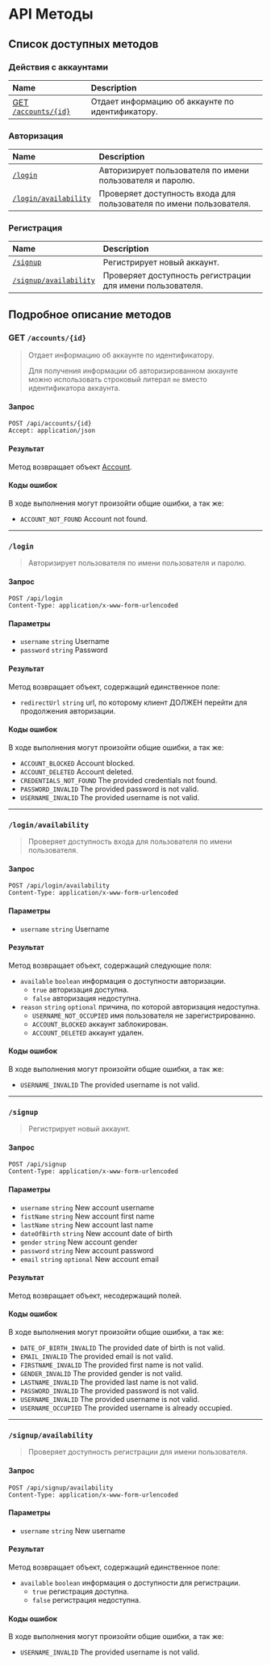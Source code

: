 # API Методы

## Список доступных методов

### Действия с аккаунтами
| Name                                    | Description                        |
|:----------------------------------------|:-----------------------------------|
| [GET `/accounts/{id}`](#get-accountsid) | Отдает информацию об аккаунте по идентификатору. |

### Авторизация
| Name                                        | Description                                                         |
|:--------------------------------------------|:--------------------------------------------------------------------|
| [`/login`](#login)                          | Авторизирует пользователя по имени пользователя и паролю.           |
| [`/login/availability`](#loginavailability) | Проверяет доступность входа для пользователя по имени пользователя. |

### Регистрация
| Name                                          | Description                                                                         |
|:----------------------------------------------|:------------------------------------------------------------------------------------|
| [`/signup`](#signup)                          | Регистрирует новый аккаунт.                                                         |
| [`/signup/availability`](#signupavailability) | Проверяет доступность регистрации для имени пользователя.                           |

## Подробное описание методов

### GET `/accounts/{id}`
> Отдает информацию об аккаунте по идентификатору.
> 
> Для получения информации об авторизированном аккаунте можно использовать строковый литерал `me` вместо идентификатора аккаунта.

#### Запрос
```http request
POST /api/accounts/{id}
Accept: application/json
```

#### Результат
Метод возвращает объект [Account](#).

#### Коды ошибок
В ходе выполнения могут произойти общие ошибки, а так же:
* `ACCOUNT_NOT_FOUND` Account not found.
---

### `/login`
> Авторизирует пользователя по имени пользователя и паролю.

#### Запрос
```http request
POST /api/login
Content-Type: application/x-www-form-urlencoded
```

#### Параметры
* `username` `string` Username
* `password` `string` Password

#### Результат
Метод возвращает объект, содержащий единственное поле:
* `redirectUrl` `string` url, по которому клиент ДОЛЖЕН перейти для продолжения авторизации.

#### Коды ошибок
В ходе выполнения могут произойти общие ошибки, а так же:
* `ACCOUNT_BLOCKED` Account blocked.
* `ACCOUNT_DELETED` Account deleted.
* `CREDENTIALS_NOT_FOUND` The provided credentials not found.
* `PASSWORD_INVALID` The provided password is not valid.
* `USERNAME_INVALID` The provided username is not valid.
---

### `/login/availability`
> Проверяет доступность входа для пользователя по имени пользователя.

#### Запрос
```http request
POST /api/login/availability
Content-Type: application/x-www-form-urlencoded
```

#### Параметры
* `username` `string` Username

#### Результат
Метод возвращает объект, содержащий следующие поля:
* `available` `boolean` информация о доступности авторизации.
  * `true` авторизация доступна.
  * `false` авторизация недоступна.
* `reason` `string` `optional` причина, по которой авторизация недоступна.
  * `USERNAME_NOT_OCCUPIED` имя пользователя не зарегистрированно.
  * `ACCOUNT_BLOCKED` аккаунт заблокирован. 
  * `ACCOUNT_DELETED` аккаунт удален.

#### Коды ошибок
В ходе выполнения могут произойти общие ошибки, а так же:  
* `USERNAME_INVALID` The provided username is not valid.
---

### `/signup`
> Регистрирует новый аккаунт.

#### Запрос
```http request
POST /api/signup
Content-Type: application/x-www-form-urlencoded
```

#### Параметры
* `username` `string` New account username
* `fistName` `string` New account first name
* `lastName` `string` New account last name
* `dateOfBirth` `string` New account date of birth
* `gender` `string` New account gender
* `password` `string` New account password
* `email` `string` `optional` New account email

#### Результат
Метод возвращает объект, несодержащий полей.

#### Коды ошибок
В ходе выполнения могут произойти общие ошибки, а так же:
* `DATE_OF_BIRTH_INVALID` The provided date of birth is not valid.   
* `EMAIL_INVALID` The provided email is not valid.           
* `FIRSTNAME_INVALID` The provided first name is not valid.      
* `GENDER_INVALID` The provided gender is not valid.          
* `LASTNAME_INVALID` The provided last name is not valid.       
* `PASSWORD_INVALID` The provided password is not valid.        
* `USERNAME_INVALID` The provided username is not valid.
* `USERNAME_OCCUPIED` The provided username is already occupied.
---

### `/signup/availability`
> Проверяет доступность регистрации для имени пользователя.

#### Запрос
```http request
POST /api/signup/availability
Content-Type: application/x-www-form-urlencoded
```

#### Параметры
* `username` `string` New username

#### Результат
Метод возвращает объект, содержащий единственное поле:
* `available` `boolean` информация о доступности для регистрации.
  * `true` регистрация доступна.
  * `false` регистрация недоступна.

#### Коды ошибок
В ходе выполнения могут произойти общие ошибки, а так же:
* `USERNAME_INVALID` The provided username is not valid.
